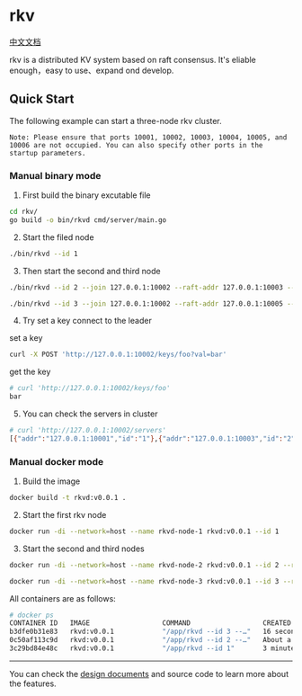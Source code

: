 # rkv

[中文文档](https://github.com/harryyann/rkv/blob/main/doc/README.zh.md)

rkv is a distributed KV system based on raft consensus. It's eliable enough，easy to use、expand ond develop.

## Quick Start

The following example can start a three-node rkv cluster.

`Note: Please ensure that ports 10001, 10002, 10003, 10004, 10005, and 10006 are not occupied. You can also specify other ports in the startup parameters.`

### Manual binary mode

1. First build the binary excutable file
```bash
cd rkv/
go build -o bin/rkvd cmd/server/main.go
```

2. Start the filed node

```bash
./bin/rkvd --id 1
```

3. Then start the second and third node

```bash
./bin/rkvd --id 2 --join 127.0.0.1:10002 --raft-addr 127.0.0.1:10003 --server-addr 127.0.0.1:10004 --data-dir /tmp/rkv2/
```
```bash
./bin/rkvd --id 3 --join 127.0.0.1:10002 --raft-addr 127.0.0.1:10005 --server-addr 127.0.0.1:10006 --data-dir /tmp/rkv3/
```

4. Try set a key connect to the leader

set a key
```bash
curl -X POST 'http://127.0.0.1:10002/keys/foo?val=bar'
```

get the key
```bash
# curl 'http://127.0.0.1:10002/keys/foo'
bar
```
5. You can check the servers in cluster

```bash
# curl 'http://127.0.0.1:10002/servers'
[{"addr":"127.0.0.1:10001","id":"1"},{"addr":"127.0.0.1:10003","id":"2"},{"addr":"127.0.0.1:10005","id":"3"}]
```

### Manual docker mode 

1. Build the image
```bash
docker build -t rkvd:v0.0.1 .
```
2. Start the first rkv node
```bash
docker run -di --network=host --name rkvd-node-1 rkvd:v0.0.1 --id 1
```
3. Start the second and third nodes
```bash
docker run -di --network=host --name rkvd-node-2 rkvd:v0.0.1 --id 2 --raft-addr 127.0.0.1:10003 --server-addr 127.0.0.1:10004 --join 127.0.0.1:10002
```

```bash
docker run -di --network=host --name rkvd-node-3 rkvd:v0.0.1 --id 3 --raft-addr 127.0.0.1:10005 --server-addr 127.0.0.1:10006 --join 127.0.0.1:10002
```

All containers are as follows:
```bash
# docker ps                                                                                                                                           
CONTAINER ID   IMAGE                  COMMAND                  CREATED              STATUS              PORTS                       NAMES
b3dfe0b31e83   rkvd:v0.0.1            "/app/rkvd --id 3 --…"   16 seconds ago       Up 15 seconds                                   rkvd-node-3
0c50af113c9d   rkvd:v0.0.1            "/app/rkvd --id 2 --…"   About a minute ago   Up About a minute                               rkvd-node-2
3c29bd84e48c   rkvd:v0.0.1            "/app/rkvd --id 1"       3 minutes ago        Up 3 minutes                                    rkvd-node-1
```
---

You can check the [design documents]() and source code to learn more about the features.